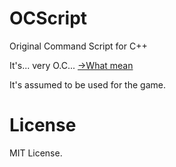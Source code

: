 # OCScript
Original Command Script for C++

It's... very O.C...
[->What mean](https://github.com/marihachi/OCScript/issues/1)

It's assumed to be used for the game.

# License
MIT License.